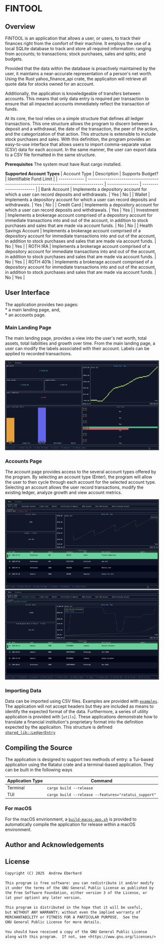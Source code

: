 # FINTOOL

## Overview

FINTOOL is an application that allows a user, or users, to track their finances right from the comfort of their machine. It employs the use of a local SQLite database to track and store all required information: ranging from accounts; to transactions; stock purchases, sales and splits; and budgets. 

Provided that the data within the database is proactively maintained by the user, it maintains a near-accurate representation of a person's net worth. Using the Rust yahoo_finance_api crate, the applicaiton will retrieve all quote data for stocks owned for an account. 

Additionally, the application is knowledgeable of transfers between accounts. This means that only data entry is required per transaction to ensure that all impacted accounts immediately reflect the transaction of funds. 

At its core, the tool relies on a simple structure that defines all ledger transactions. This one structure allows the program to discern between a deposit and a withdrawal, the date of the transaction, the peer of the action, and the categorization of that action. This structure is extensible to include stock purchases and sales. With this definition, the program provides an easy-to-use interface that allows users to import comma-separate value (CSV) data for each account. In the same manner, the user can export data to a CSV file formatted in the same structure. 

__Prerequisites__
The system must have Rust cargo installed. 

__Supported Account Types__
| Account Type  | Description                                                                            | Supports Budget? | Identifiable Fund Limit |
| ------------- | -------------------------------------------------------------------------------------- | ---------------- | ----------------------- |
| Bank Account  | Implements a depository account for which a user can record deposits and withdrawals.  | Yes              | No                      |
| Wallet        | Implements a depository account for which a user can record deposits and withdrawals.  | Yes              | No                      |
| Credit Card   | Implements a depository account for which a user can record deposits and withdrawals.  | Yes              | Yes                     |
| Investment    | Implements a brokerage account comprised of a depository account for immediate transactions into and out of the account, in addition to stock purchases and sales that are made via account funds. | No | No |
| Health Savings Account    | Implements a brokerage account comprised of a depository account for immediate transactions into and out of the account, in addition to stock purchases and sales that are made via account funds. | No | Yes |
| ROTH IRA    | Implements a brokerage account comprised of a depository account for immediate transactions into and out of the account, in addition to stock purchases and sales that are made via account funds. | No | Yes |
| ROTH 401k    | Implements a brokerage account comprised of a depository account for immediate transactions into and out of the account, in addition to stock purchases and sales that are made via account funds. | No | Yes |

## User Interface

The application provides two pages:\
    * a main landing page, and,\
    * an accounts page. 

### Main Landing Page
The main landing page, provides a view into the user's net worth, total assets, total liabilities and growth over time. From the main landing page, a user can modify the labels associated with their account. Labels can be applied to recorded transactions.

![Screenshot of Main Landing Page](support/main_landing_page.png)


### Accounts Page
The account page provides access to the several account types offered by the program. By selecting an account type (Enter), the program will allow the user to then cycle through each account for the selected account type. Selecting an account allows the user record transactions, modify the existing ledger, analyze growth and view account metrics. 

![Screenshot of Main Landing Page](support/example_bank_page.png)
![Screenshot of Main Landing Page](support/example_investment_page.png)

### Importing Data
Data can be imported using CSV files. Examples are provided with [`examples`](examples). The application will not accept headers but they are included as means to identify the expected format of the data. Furthermore, a series of utility application is provided with [`utils`]. These applications demonstrate how to translate a financial institution's proprietary format into the definition expected by the applicaiton. This structure is defined [`shared_lib::LedgerEntry`](shared_lib/src/lib.rs#L14-L24)

## Compiling the Source
The application is designed to support two methods of entry: a Tui-based applicaiton using the Ratatui crate and a terminal-based application. They can be built in the following ways 

| Application Type  | Command                                                                                |
| ----------------- | -------------------------------------------------------------------------------------- |
| Terminal          | `cargo build --release`                                                                |
| TUI               | `cargo build --release --features="ratatui_support"`                                   |

### For macOS
For the macOS envirionment, a [`build-macos-app.sh`](packaging/build-macos-app.sh) is provided to automatically compile the application for release within a macOS environment. 

## Author and Acknowledgements

## License

    Copyright (C) 2025  Andrew Eberhard

    This program is free software: you can redistribute it and/or modify
    it under the terms of the GNU General Public License as published by
    the Free Software Foundation, either version 3 of the License, or
    (at your option) any later version.

    This program is distributed in the hope that it will be useful,
    but WITHOUT ANY WARRANTY; without even the implied warranty of
    MERCHANTABILITY or FITNESS FOR A PARTICULAR PURPOSE.  See the
    GNU General Public License for more details.

    You should have received a copy of the GNU General Public License
    along with this program.  If not, see <https://www.gnu.org/licenses/>





